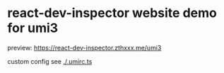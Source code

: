 # react-dev-inspector website demo for umi3

preview: https://react-dev-inspector.zthxxx.me/umi3

custom config see [./.umirc.ts](https://github.com/zthxxx/react-dev-inspector/blob/master/examples/umi3/.umirc.ts#L31-L33)

